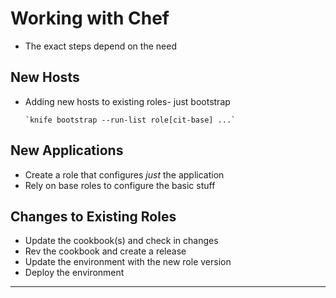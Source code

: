 # Working with Chef

  - The exact steps depend on the need

## New Hosts

  - Adding new hosts to existing roles- just bootstrap

        `knife bootstrap --run-list role[cit-base] ...`

## New Applications

  - Create a role that configures _just_ the application
  - Rely on base roles to configure the basic stuff

## Changes to Existing Roles

  - Update the cookbook(s) and check in changes
  - Rev the cookbook and create a release
  - Update the environment with the new role version
  - Deploy the environment

---
